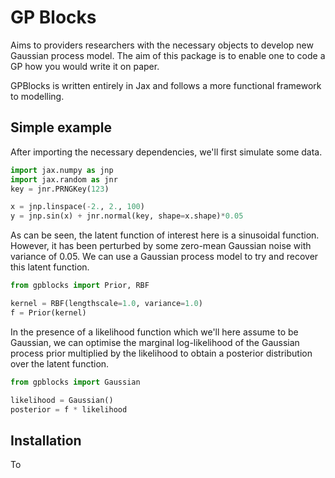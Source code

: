 # GP Blocks

Aims to providers researchers with the necessary objects to develop new Gaussian process model. The aim of this package is to enable one to code a GP how you would write it on paper. 

GPBlocks is written entirely in Jax and follows a more functional framework to modelling.

## Simple example

After importing the necessary dependencies, we'll first simulate some data. 
```python
import jax.numpy as jnp
import jax.random as jnr
key = jnr.PRNGKey(123)

x = jnp.linspace(-2., 2., 100)
y = jnp.sin(x) + jnr.normal(key, shape=x.shape)*0.05
```

As can be seen, the latent function of interest here is a sinusoidal function. However, it has been perturbed by some zero-mean Gaussian noise with variance of 0.05. We can use a Gaussian process model to try and recover this latent function.

```python
from gpblocks import Prior, RBF

kernel = RBF(lengthscale=1.0, variance=1.0)
f = Prior(kernel)
```
 
In the presence of a likelihood function which we'll here assume to be Gaussian, we can optimise the marginal log-likelihood of the Gaussian process prior multiplied by the likelihood to obtain a posterior distribution over the latent function.

```python
from gpblocks import Gaussian

likelihood = Gaussian()
posterior = f * likelihood
```

## Installation

To 
